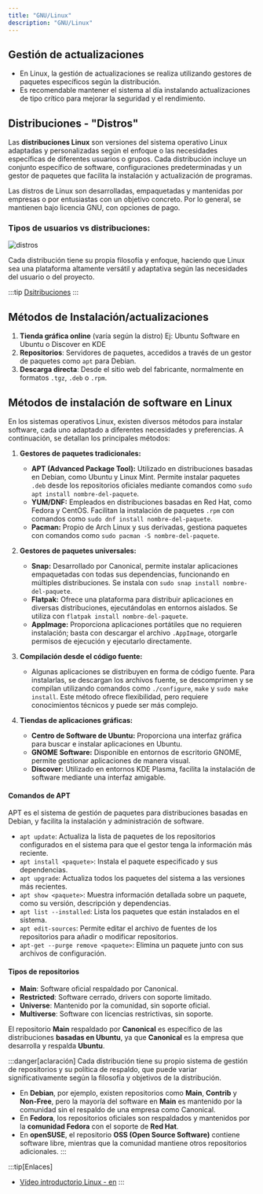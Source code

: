 ```yaml
---
title: "GNU/Linux"  
description: "GNU/Linux"
---
```


## Gestión de actualizaciones

- En Linux, la gestión de actualizaciones se realiza utilizando gestores de paquetes específicos según la distribución.
- Es recomendable mantener el sistema al día instalando actualizaciones de tipo crítico para mejorar la seguridad y el rendimiento.

## Distribuciones - "Distros"

Las **distribuciones Linux** son versiones del sistema operativo Linux adaptadas y personalizadas según el enfoque o las necesidades específicas de diferentes usuarios o grupos. Cada distribución incluye un conjunto específico de software, configuraciones predeterminadas y un gestor de paquetes que facilita la instalación y actualización de programas.

Las distros de Linux son desarrolladas, empaquetadas y mantenidas por empresas o por entusiastas con un objetivo concreto. Por lo general, se mantienen bajo licencia GNU, con opciones de pago.

### Tipos de usuarios vs distribuciones:

![distros](https://miro.medium.com/v2/resize:fit:1400/format:webp/1*hxY05AVCBHC5wqXi2q81Qg.png)

Cada distribución tiene su propia filosofía y enfoque, haciendo que Linux sea una plataforma altamente versátil y adaptativa según las necesidades del usuario o del proyecto.

:::tip
[Dsitribuciones](https://upload.wikimedia.org/wikipedia/commons/1/1b/Linux_Distribution_Timeline.svg)
:::

## Métodos de Instalación/actualizaciones

1. **Tienda gráfica online** (varía según la distro) Ej: Ubuntu Software en Ubuntu o Discover en KDE
2. **Repositorios**: Servidores de paquetes, accedidos a través de un gestor de paquetes como `apt` para Debian.
3. **Descarga directa**: Desde el sitio web del fabricante, normalmente en formatos `.tgz`, `.deb` o `.rpm`.

## Métodos de instalación de software en Linux

En los sistemas operativos Linux, existen diversos métodos para instalar software, cada uno adaptado a diferentes necesidades y preferencias. A continuación, se detallan los principales métodos:

1. **Gestores de paquetes tradicionales:**
    - **APT (Advanced Package Tool):** Utilizado en distribuciones basadas en Debian, como Ubuntu y Linux Mint. Permite instalar paquetes `.deb` desde los repositorios oficiales mediante comandos como `sudo apt install nombre-del-paquete`.
    - **YUM/DNF:** Empleados en distribuciones basadas en Red Hat, como Fedora y CentOS. Facilitan la instalación de paquetes `.rpm` con comandos como `sudo dnf install nombre-del-paquete`.
    - **Pacman:** Propio de Arch Linux y sus derivadas, gestiona paquetes con comandos como `sudo pacman -S nombre-del-paquete`.

2. **Gestores de paquetes universales:**
    - **Snap:** Desarrollado por Canonical, permite instalar aplicaciones empaquetadas con todas sus dependencias, funcionando en múltiples distribuciones. Se instala con `sudo snap install nombre-del-paquete`.
    - **Flatpak:** Ofrece una plataforma para distribuir aplicaciones en diversas distribuciones, ejecutándolas en entornos aislados. Se utiliza con `flatpak install nombre-del-paquete`.
    - **AppImage:** Proporciona aplicaciones portátiles que no requieren instalación; basta con descargar el archivo `.AppImage`, otorgarle permisos de ejecución y ejecutarlo directamente.

3. **Compilación desde el código fuente:**
    - Algunas aplicaciones se distribuyen en forma de código fuente. Para instalarlas, se descargan los archivos fuente, se descomprimen y se compilan utilizando comandos como `./configure`, `make` y `sudo make install`. Este método ofrece flexibilidad, pero requiere conocimientos técnicos y puede ser más complejo.

4. **Tiendas de aplicaciones gráficas:**
    - **Centro de Software de Ubuntu:** Proporciona una interfaz gráfica para buscar e instalar aplicaciones en Ubuntu.
    - **GNOME Software:** Disponible en entornos de escritorio GNOME, permite gestionar aplicaciones de manera visual.
    - **Discover:** Utilizado en entornos KDE Plasma, facilita la instalación de software mediante una interfaz amigable.

#### Comandos de APT

APT es el sistema de gestión de paquetes para distribuciones basadas en Debian, y facilita la instalación y administración de software.

- `apt update`: Actualiza la lista de paquetes de los repositorios configurados en el sistema para que el gestor tenga la información más reciente.
- `apt install <paquete>`: Instala el paquete especificado y sus dependencias.
- `apt upgrade`: Actualiza todos los paquetes del sistema a las versiones más recientes.
- `apt show <paquete>`: Muestra información detallada sobre un paquete, como su versión, descripción y dependencias.
- `apt list --installed`: Lista los paquetes que están instalados en el sistema.
- `apt edit-sources`: Permite editar el archivo de fuentes de los repositorios para añadir o modificar repositorios.
- `apt-get --purge remove <paquete>`: Elimina un paquete junto con sus archivos de configuración.

#### Tipos de repositorios
- **Main**: Software oficial respaldado por Canonical.
- **Restricted**: Software cerrado, drivers con soporte limitado.
- **Universe**: Mantenido por la comunidad, sin soporte oficial.
- **Multiverse**: Software con licencias restrictivas, sin soporte.
  
El repositorio **Main** respaldado por **Canonical** es específico de las distribuciones **basadas en Ubuntu**, ya que **Canonical** es la empresa que desarrolla y respalda **Ubuntu**. 

:::danger[aclaración]
Cada distribución tiene su propio sistema de gestión de repositorios y su política de respaldo, que puede variar significativamente según la filosofía y objetivos de la distribución.

- En **Debian**, por ejemplo, existen repositorios como **Main**, **Contrib** y **Non-Free**, pero la mayoría del software en **Main** es mantenido por la comunidad sin el respaldo de una empresa como Canonical.
- En **Fedora**, los repositorios oficiales son respaldados y mantenidos por la **comunidad Fedora** con el soporte de **Red Hat**.
- En **openSUSE**, el repositorio **OSS (Open Source Software)** contiene software libre, mientras que la comunidad mantiene otros repositorios adicionales.
:::
  
:::tip[Enlaces]  
  - [Vídeo introductorio Linux - en](https://www.youtube.com/watch?v=UUJ0dFpj1-M&t=19s)
:::
